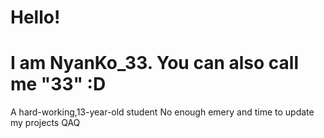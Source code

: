 # Hello!
# I am NyanKo_33. You can also call me "33" :D
  A hard-working,13-year-old student
  No enough emery and time to update my projects QAQ
